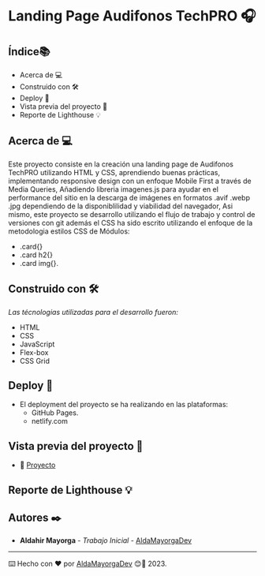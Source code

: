 # Landing Page Audifonos TechPRO 🎧

## Índice📚 
* Acerca de 💻 
* Construido con 🛠️
* Deploy 🚀 
* Vista previa del proyecto 👀 
* Reporte de Lighthouse 💡 

## Acerca de 💻 

Este proyecto consiste en la creación una landing page de Audifonos TechPRO utilizando HTML y CSS, aprendiendo buenas prácticas, implementando responsive design con un enfoque Mobile First a través de Media Queries, Añadiendo libreria imagenes.js para ayudar en el performance del sitio en la descarga de imágenes en formatos .avif .webp .jpg dependiendo de la disponiblilidad y viabilidad del navegador, Asi mismo, este proyecto se desarrollo utilizando el flujo de trabajo y control de versiones con git además el CSS ha sido escrito utilizando el enfoque de la metodologia estilos CSS de Módulos:

* .card{}
* .card h2{}
* .card img{}.


## Construido con 🛠️

_Las técnologias utilizadas para el desarrollo fueron:_

* HTML 
* CSS
* JavaScript
* Flex-box
* CSS Grid

## Deploy 🚀  

* El deployment del proyecto se ha realizando en las plataformas:
    * GitHub Pages.
    * netlify.com

## Vista previa del proyecto 👀 

* 👀  [Proyecto](https://aldamayorgadev.github.io/01-ecommerMuebleria/)


## Reporte de Lighthouse 💡 





## Autores ✒️

* **Aldahir Mayorga** - *Trabajo Inicial* - [AldaMayorgaDev](https://github.com/AldaMayorgaDev)





---
⌨️ Hecho con ❤️ por [AldaMayorgaDev](https://github.com/AldaMayorgaDev) 😊🚀 2023.
